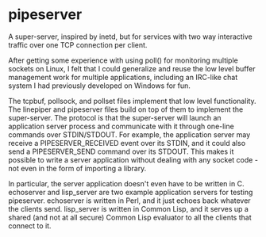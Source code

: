 pipeserver
==========

A super-server, inspired by inetd, but for services with two way interactive
traffic over one TCP connection per client.

After getting some experience with using poll() for monitoring multiple
sockets on Linux, I felt that I could generalize and reuse the low level
buffer management work for multiple applications, including an IRC-like chat
system I had previously developed on Windows for fun.

The tcpbuf, pollsock, and pollset files implement that low level
functionality. The linepiper and pipeserver files build on top of them to
implement the super-server. The protocol is that the super-server will launch
an application server process and communicate with it through one-line
commands over STDIN/STDOUT. For example, the application server may receive
a PIPESERVER_RECEIVED event over its STDIN, and it could also send a
PIPESERVER_SEND command over its STDOUT. This makes it possible to write a
server application without dealing with any socket code - not even in the form
of importing a library.

In particular, the server application doesn't even have to be written in C.
echoserver and lisp_server are two example application servers for testing
pipeserver. echoserver is written in Perl, and it just echoes back whatever
the clients send. lisp_server is written in Common Lisp, and it serves up a
shared (and not at all secure) Common Lisp evaluator to all the clients that
connect to it.
